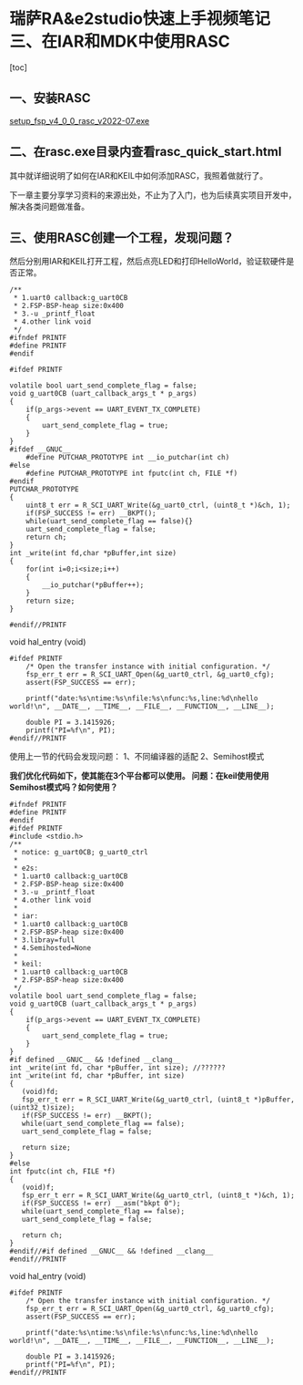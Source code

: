 # 瑞萨RA&e2studio快速上手视频笔记 三、在IAR和MDK中使用RASC
[toc]

## 一、安装RASC
[setup_fsp_v4_0_0_rasc_v2022-07.exe](https://github.com/renesas/fsp/releases) 

## 二、在rasc.exe目录内查看rasc_quick_start.html
其中就详细说明了如何在IAR和KEIL中如何添加RASC，我照着做就行了。

下一章主要分享学习资料的来源出处，不止为了入门，也为后续真实项目开发中，解决各类问题做准备。

## 三、使用RASC创建一个工程，发现问题？
然后分别用IAR和KEIL打开工程，然后点亮LED和打印HelloWorld，验证软硬件是否正常。

```
/**
 * 1.uart0 callback:g_uart0CB
 * 2.FSP-BSP-heap size:0x400
 * 3.-u _printf_float
 * 4.other link void
 */
#ifndef PRINTF
#define PRINTF
#endif

#ifdef PRINTF

volatile bool uart_send_complete_flag = false;
void g_uart0CB (uart_callback_args_t * p_args)
{
    if(p_args->event == UART_EVENT_TX_COMPLETE)
    {
        uart_send_complete_flag = true;
    }
}
#ifdef __GNUC__
    #define PUTCHAR_PROTOTYPE int __io_putchar(int ch)
#else
    #define PUTCHAR_PROTOTYPE int fputc(int ch, FILE *f)
#endif
PUTCHAR_PROTOTYPE
{
    uint8_t err = R_SCI_UART_Write(&g_uart0_ctrl, (uint8_t *)&ch, 1);
    if(FSP_SUCCESS != err) __BKPT();
    while(uart_send_complete_flag == false){}
    uart_send_complete_flag = false;
    return ch;
}
int _write(int fd,char *pBuffer,int size)
{
    for(int i=0;i<size;i++)
    {
        __io_putchar(*pBuffer++);
    }
    return size;
}

#endif//PRINTF

````

void hal_entry (void)
```
#ifdef PRINTF
    /* Open the transfer instance with initial configuration. */
    fsp_err_t err = R_SCI_UART_Open(&g_uart0_ctrl, &g_uart0_cfg);
    assert(FSP_SUCCESS == err);

    printf("date:%s\ntime:%s\nfile:%s\nfunc:%s,line:%d\nhello world!\n", __DATE__, __TIME__, __FILE__, __FUNCTION__, __LINE__);

    double PI = 3.1415926;
    printf("PI=%f\n", PI);
#endif//PRINTF
```

使用上一节的代码会发现问题：
1、不同编译器的适配
2、Semihost模式

**我们优化代码如下，使其能在3个平台都可以使用。
问题：在keil使用使用Semihost模式吗？如何使用？**


```
#ifndef PRINTF
#define PRINTF
#endif
#ifdef PRINTF
#include <stdio.h>
/**
 * notice: g_uart0CB; g_uart0_ctrl
 *
 * e2s:
 * 1.uart0 callback:g_uart0CB
 * 2.FSP-BSP-heap size:0x400
 * 3.-u _printf_float
 * 4.other link void
 *
 * iar:
 * 1.uart0 callback:g_uart0CB
 * 2.FSP-BSP-heap size:0x400
 * 3.libray=full
 * 4.Semihosted=None
 *
 * keil:
 * 1.uart0 callback:g_uart0CB
 * 2.FSP-BSP-heap size:0x400
 */
volatile bool uart_send_complete_flag = false;
void g_uart0CB (uart_callback_args_t * p_args)
{
    if(p_args->event == UART_EVENT_TX_COMPLETE)
    {
        uart_send_complete_flag = true;
    }
}
#if defined __GNUC__ && !defined __clang__
int _write(int fd, char *pBuffer, int size); //??????
int _write(int fd, char *pBuffer, int size)
{
   (void)fd;
   fsp_err_t err = R_SCI_UART_Write(&g_uart0_ctrl, (uint8_t *)pBuffer, (uint32_t)size);
   if(FSP_SUCCESS != err) __BKPT();
   while(uart_send_complete_flag == false);
   uart_send_complete_flag = false;

   return size;
}
#else
int fputc(int ch, FILE *f)
{
   (void)f;
   fsp_err_t err = R_SCI_UART_Write(&g_uart0_ctrl, (uint8_t *)&ch, 1);
   if(FSP_SUCCESS != err) __asm("bkpt 0");
   while(uart_send_complete_flag == false);
   uart_send_complete_flag = false;

   return ch;
}
#endif//#if defined __GNUC__ && !defined __clang__
#endif//PRINTF

````

void hal_entry (void)
```
#ifdef PRINTF
    /* Open the transfer instance with initial configuration. */
    fsp_err_t err = R_SCI_UART_Open(&g_uart0_ctrl, &g_uart0_cfg);
    assert(FSP_SUCCESS == err);

    printf("date:%s\ntime:%s\nfile:%s\nfunc:%s,line:%d\nhello world!\n", __DATE__, __TIME__, __FILE__, __FUNCTION__, __LINE__);

    double PI = 3.1415926;
    printf("PI=%f\n", PI);
#endif//PRINTF
```
